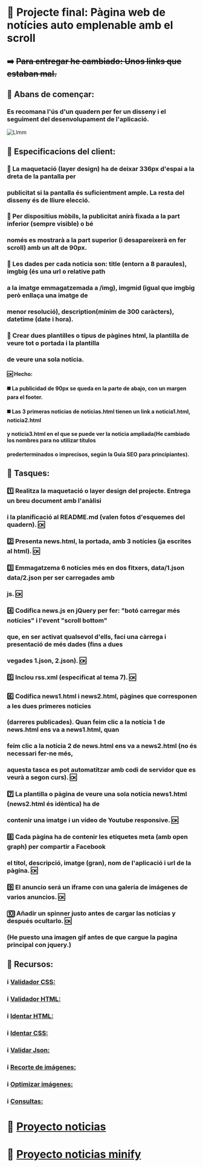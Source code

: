 # :pushpin: Projecte final: Pàgina web de notícies auto emplenable amb el scroll

## :arrow_right: ~~Para entregar he cambiado: Unos links que estaban mal.~~

## :pushpin: Abans de començar:
### Es recomana l'ús d'un quadern per fer un disseny i el seguiment del desenvolupament de l'aplicació.

![Llmm](../master/img/dibujo.jpg)

## :pushpin: Especificacions del client:
### :paperclip: La maquetació (layer design) ha de deixar 336px d'espai a la dreta de la pantalla per
### publicitat si la pantalla és suficientment ample. La resta del disseny és de lliure elecció.
### :paperclip: Per dispositius mòbils, la publicitat anirà fixada a la part inferior (sempre visible) o bé
### només es mostrarà a la part superior (i desapareixerà en fer scroll) amb un alt de 90px.
### :paperclip: Les dades per cada noticia son: title (entorn a 8 paraules), imgbig (és una url o relative path
### a la imatge emmagatzemada a /img), imgmid (igual que imgbig però enllaça una imatge de
### menor resolució), description(mínim de 300 caràcters), datetime (date i hora).
### :paperclip: Crear dues plantilles o tipus de pàgines html, la plantilla de veure tot o portada i la plantilla
### de veure una sola noticia.

#### :ok: Hecho:

####  :black_medium_square: La publicidad de 90px se queda en la parte de abajo, con un margen para el footer.
#### :black_medium_square:  Las 3 primeras noticias de noticias.html tienen un link a noticia1.html, noticia2.html
####  y noticia3.html en el que se puede ver la noticia ampliada(He cambiado los nombres para no utilizar títulos 
####  prederterminados o imprecisos, según la Guía SEO para principiantes).

## :pushpin: Tasques:

### :one: Realitza la maquetació o layer design del projecte. Entrega un breu document amb l'anàlisi 
### i la planificació al README.md (valen fotos d'esquemes del quadern). :ok:
### :two: Presenta news.html, la portada, amb 3 notícies (ja escrites al html). :ok:
### :three: Emmagatzema 6 noticies més en dos fitxers, data/1.json data/2.json per ser carregades amb
### js. :ok:
### :four: Codifica news.js en jQuery per fer: "botó carregar més notícies" i l'event "scroll bottom"
### que, en ser activat qualsevol d'ells, faci una càrrega i presentació de més dades (fins a dues
### vegades 1.json, 2.json). :ok:
### :five: Inclou rss.xml (especificat al tema 7). :ok:
### :six: Codifica news1.html i news2.html, pàgines que corresponen a les dues primeres noticies
### (darreres publicades). Quan feim clic a la notícia 1 de news.html ens va a news1.html, quan
### feim clic a la notícia 2 de news.html ens va a news2.html (no és necessari fer-ne més,
### aquesta tasca es pot automatitzar amb codi de servidor que es veurà a segon curs). :ok:
### :seven: La plantilla o pàgina de veure una sola notícia news1.html (news2.html és idèntica) ha de
### contenir una imatge i un vídeo de Youtube responsive. :ok:
### :eight: Cada pàgina ha de contenir les etiquetes meta (amb open graph) per compartir a Facebook
### el títol, descripció, imatge (gran), nom de l'aplicació i url de la pàgina. :ok:
### :nine: El anuncio será un iframe con una galería de imágenes de varios anuncios. :ok:
### :keycap_ten: Añadir un spinner justo antes de cargar las noticias y después ocultarlo. :ok:
### (He puesto una imagen gif antes de que cargue la pagina principal con jquery.)

## :pushpin: Recursos:

### :information_source:  [Validador CSS:](https://jigsaw.w3.org/css-validator/validator)
### :information_source:  [Validador HTML:](https://validator.w3.org/#validate_by_input)
### :information_source:  [Identar HTML:](https://www.cleancss.com/html-beautify/)
### :information_source:  [Identar CSS:](https://www.cleancss.com/css-beautify/)
### :information_source:  [Validar Json:](https://jsonlint.com/)
### :information_source:  [Recorte de imágenes:](https://www.iloveimg.com/es/redimensionar-imagen)
### :information_source:  [Optimizar imágenes:](https://tinypng.com/)
### :information_source:  [Consultas:](https://www.w3schools.com/)

# :dog: [Proyecto noticias](https://rawgit.com/ramonaml/Proyecto-Noticias/master/las-mascotas-mas-ricas-y-famosas.html)
# :dog: [Proyecto noticias minify](https://rawgit.com/ramonaml/Proyecto-Noticias/master/las-mascotas-mas-ricas-y-famosas.html)
